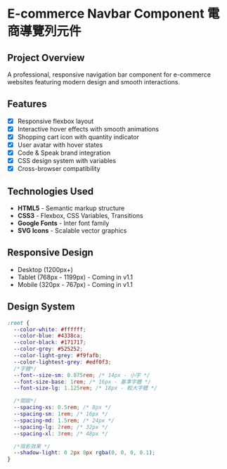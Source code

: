 # E-commerce Navbar Component 電商導覽列元件

## Project Overview

A professional, responsive navigation bar component for e-commerce websites featuring modern design and smooth interactions.

## Features

- [x] Responsive flexbox layout
- [x] Interactive hover effects with smooth animations
- [x] Shopping cart icon with quantity indicator
- [x] User avatar with hover states
- [x] Code & Speak brand integration
- [x] CSS design system with variables
- [x] Cross-browser compatibility

## Technologies Used

- **HTML5** - Semantic markup structure
- **CSS3** - Flexbox, CSS Variables, Transitions
- **Google Fonts** - Inter font family
- **SVG Icons** - Scalable vector graphics

## Responsive Design

- Desktop (1200px+)
- Tablet (768px - 1199px) - Coming in v1.1
- Mobile (320px - 767px) - Coming in v1.1

## Design System

```css
:root {
  --color-white: #ffffff;
  --color-blue: #4338ca;
  --color-black: #171717;
  --color-grey: #525252;
  --color-light-grey: #f9fafb;
  --color-lightest-grey: #edf0f3;
  /*字體*/
  --font--size-sm: 0.875rem; /* 14px - 小字 */
  --font-size-base: 1rem; /* 16px - 基準字體 */
  --font-size-lg: 1.125rem; /* 18px - 較大字體 */

  /*間距*/
  --spacing-xs: 0.5rem; /* 8px */
  --spacing-sm: 1rem; /* 16px */
  --spacing-md: 1.5rem; /* 24px */
  --spacing-lg: 2rem; /* 32px */
  --spacing-xl: 3rem; /* 48px */

  /*陰影效果 */
  --shadow-light: 0 2px 8px rgba(0, 0, 0, 0.1);
}
```
